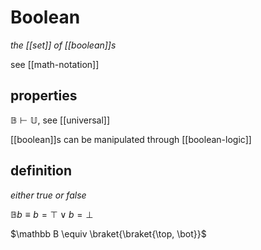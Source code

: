 # Boolean

_the [[set]] of [[boolean]]s_

see [[math-notation]]

## properties

$\mathbb B \vdash \mathbb U$, see [[universal]]

[[boolean]]s can be manipulated through [[boolean-logic]]

## definition

_either true or false_

$\mathbb B b \equiv b = \top \lor b = \bot$

$\mathbb B \equiv \braket{\braket{\top, \bot}}$
